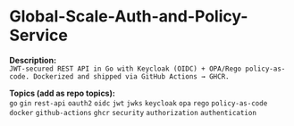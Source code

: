 # Global-Scale-Auth-and-Policy-Service

**Description:**  
`JWT-secured REST API in Go with Keycloak (OIDC) + OPA/Rego policy-as-code. Dockerized and shipped via GitHub Actions → GHCR.`

**Topics (add as repo topics):**  
`go` `gin` `rest-api` `oauth2` `oidc` `jwt` `jwks` `keycloak` `opa` `rego` `policy-as-code` `docker` `github-actions` `ghcr` `security` `authorization` `authentication`
